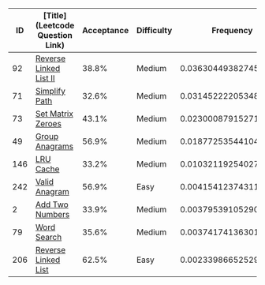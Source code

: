 |ID|[Title](Leetcode Question Link)|Acceptance|Difficulty|Frequency|
|----|-----|----|---|---|
|92|[Reverse Linked List II]( https://leetcode.com/problems/reverse-linked-list-ii)|38.8%|Medium|0.03630449382745032|
|71|[Simplify Path]( https://leetcode.com/problems/simplify-path)|32.6%|Medium|0.03145222205348117|
|73|[Set Matrix Zeroes]( https://leetcode.com/problems/set-matrix-zeroes)|43.1%|Medium|0.02300087915271583|
|49|[Group Anagrams]( https://leetcode.com/problems/group-anagrams)|56.9%|Medium|0.018772535441040274|
|146|[LRU Cache]( https://leetcode.com/problems/lru-cache)|33.2%|Medium|0.010321192540274932|
|242|[Valid Anagram]( https://leetcode.com/problems/valid-anagram)|56.9%|Easy|0.004154123743115972|
|2|[Add Two Numbers]( https://leetcode.com/problems/add-two-numbers)|33.9%|Medium|0.00379539105290024|
|79|[Word Search]( https://leetcode.com/problems/word-search)|35.6%|Medium|0.003741741363018696|
|206|[Reverse Linked List]( https://leetcode.com/problems/reverse-linked-list)|62.5%|Easy|0.0023398665252948926|
